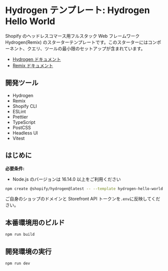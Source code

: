 # Hydrogen テンプレート: Hydrogen Hello World

Shopify のヘッドレスコマース用フルスタック Web フレームワーク Hydrogen(Remix) のスターターテンプレートです。このスターターにはコンポーネント、クエリ、ツールの最小限のセットアップが含まれています。

- [Hydrogen ドキュメント](https://shopify.dev/custom-storefronts/hydrogen)
- [Remix ドキュメント](https://remix.run/docs/en/2.0.0)

## 開発ツール

- Hydrogen
- Remix
- Shopify CLI
- ESLint
- Prettier
- TypeScript
- PostCSS
- Headless UI
- Vitest

## はじめに

**必要条件:**

- Node.js のバージョンは 16.14.0 以上をご利用ください

```bash
npm create @shopify/hydrogen@latest -- --template hydrogen-hello-world
```

ご自身のショップのドメインと Storefront API トークンを`.env`に反映してください。

## 本番環境用のビルド

```bash
npm run build
```

## 開発環境の実行

```bash
npm run dev
```

